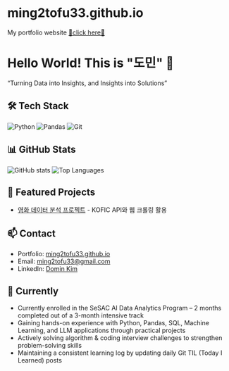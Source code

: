 # ming2tofu33.github.io
My portfolio website
[💖click here💖](https://ming2tofu33.github.io/)

# Hello World! This is "도민" 👋

“Turning Data into Insights, and Insights into Solutions”

## 🛠 Tech Stack
![Python](https://img.shields.io/badge/Python-3776AB?style=for-the-badge&logo=python&logoColor=white)
![Pandas](https://img.shields.io/badge/pandas-150458?style=for-the-badge&logo=pandas&logoColor=white)
![Git](https://img.shields.io/badge/Git-F05032?style=for-the-badge&logo=git&logoColor=white)

## 📊 GitHub Stats
![GitHub stats](https://github-readme-stats.vercel.app/api?username=ming2tofu33&show_icons=true&theme=radical)
![Top Languages](https://github-readme-stats.vercel.app/api/top-langs/?username=ming2tofu33&layout=compact&theme=radical)

## 🚀 Featured Projects
- [영화 데이터 분석 프로젝트](https://github.com/ming2tofu33/pjt-movie-analysis) - KOFIC API와 웹 크롤링 활용

## 📫 Contact
- Portfolio: [ming2tofu33.github.io](https://ming2tofu33.github.io)
- Email: ming2tofu33@gmail.com
- LinkedIn: [Domin Kim](https://www.linkedin.com/in/domin-kim-b5b3b9366/)

## 🌱 Currently
- Currently enrolled in the SeSAC AI Data Analytics Program – 2 months completed out of a 3-month intensive track
- Gaining hands-on experience with Python, Pandas, SQL, Machine Learning, and LLM applications through practical projects
- Actively solving algorithm & coding interview challenges to strengthen problem-solving skills
- Maintaining a consistent learning log by updating daily Git TIL (Today I Learned) posts